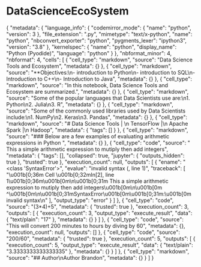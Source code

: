 # DataScienceEcoSystem
{
  "metadata": {
    "language_info": {
      "codemirror_mode": {
        "name": "python",
        "version": 3
      },
      "file_extension": ".py",
      "mimetype": "text/x-python",
      "name": "python",
      "nbconvert_exporter": "python",
      "pygments_lexer": "ipython3",
      "version": "3.8"
    },
    "kernelspec": {
      "name": "python",
      "display_name": "Python (Pyodide)",
      "language": "python"
    }
  },
  "nbformat_minor": 4,
  "nbformat": 4,
  "cells": [
    {
      "cell_type": "markdown",
      "source": "Data Science Tools and Ecosystem",
      "metadata": {}
    },
    {
      "cell_type": "markdown",
      "source": "**Objectives:\n- introduction to Python\n- introduction to SQL\n- Introduction to C++\n- Introduction to Java",
      "metadata": {}
    },
    {
      "cell_type": "markdown",
      "source": "In this notebook, Data Science Tools and Ecosystem are summarized.",
      "metadata": {}
    },
    {
      "cell_type": "markdown",
      "source": "Some of the popular languages that Data Scientists use are:\n1. Python\n2. Julia\n3. R",
      "metadata": {}
    },
    {
      "cell_type": "markdown",
      "source": "Some of the commonly used libraries used by Data Scientists include:\n1. NumPy\n2. Keras\n3. Pandas",
      "metadata": {}
    },
    {
      "cell_type": "markdown",
      "source": "# Data Science Tools  |  \n TensorFlow |\n Apache Spark |\n Hadoop",
      "metadata": {
        "tags": []
      }
    },
    {
      "cell_type": "markdown",
      "source": "### Below are a few examples of evaluating arithmetic expressions in Python ",
      "metadata": {}
    },
    {
      "cell_type": "code",
      "source": " This a simple arithmetic expression to mutiply then add integers",
      "metadata": {
        "tags": [],
        "collapsed": true,
        "jupyter": {
          "outputs_hidden": true
        },
        "trusted": true
      },
      "execution_count": null,
      "outputs": [
        {
          "ename": "<class 'SyntaxError'>",
          "evalue": "invalid syntax (<ipython-input-2-e09246ce1d5a>, line 1)",
          "traceback": [
            "\u001b[0;36m  Cell \u001b[0;32mIn[2], line 1\u001b[0;36m\u001b[0m\n\u001b[0;31m    This a simple arithmetic expression to mutiply then add integers\u001b[0m\n\u001b[0m         ^\u001b[0m\n\u001b[0;31mSyntaxError\u001b[0m\u001b[0;31m:\u001b[0m invalid syntax\n"
          ],
          "output_type": "error"
        }
      ]
    },
    {
      "cell_type": "code",
      "source": "(3*4)+5",
      "metadata": {
        "trusted": true
      },
      "execution_count": 3,
      "outputs": [
        {
          "execution_count": 3,
          "output_type": "execute_result",
          "data": {
            "text/plain": "17"
          },
          "metadata": {}
        }
      ]
    },
    {
      "cell_type": "code",
      "source": "This will convert 200 minutes to hours by diving by 60",
      "metadata": {},
      "execution_count": null,
      "outputs": []
    },
    {
      "cell_type": "code",
      "source": "200/60",
      "metadata": {
        "trusted": true
      },
      "execution_count": 5,
      "outputs": [
        {
          "execution_count": 5,
          "output_type": "execute_result",
          "data": {
            "text/plain": "3.3333333333333335"
          },
          "metadata": {}
        }
      ]
    },
    {
      "cell_type": "markdown",
      "source": "## Author\nAuthor Brandon",
      "metadata": {}
    }
  ]
}
